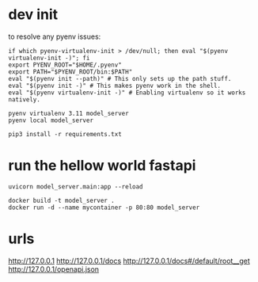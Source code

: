 



# dev init


to resolve any pyenv issues:
```
if which pyenv-virtualenv-init > /dev/null; then eval "$(pyenv virtualenv-init -)"; fi
export PYENV_ROOT="$HOME/.pyenv"
export PATH="$PYENV_ROOT/bin:$PATH"
eval "$(pyenv init --path)" # This only sets up the path stuff.
eval "$(pyenv init -)" # This makes pyenv work in the shell.
eval "$(pyenv virtualenv-init -)" # Enabling virtualenv so it works natively.

```


```
pyenv virtualenv 3.11 model_server
pyenv local model_server

pip3 install -r requirements.txt 

```



# run the hellow world fastapi

```
uvicorn model_server.main:app --reload
```


```
docker build -t model_server .
docker run -d --name mycontainer -p 80:80 model_server
```

# urls

http://127.0.0.1
http://127.0.0.1/docs
http://127.0.0.1/docs#/default/root__get
http://127.0.0.1/openapi.json
